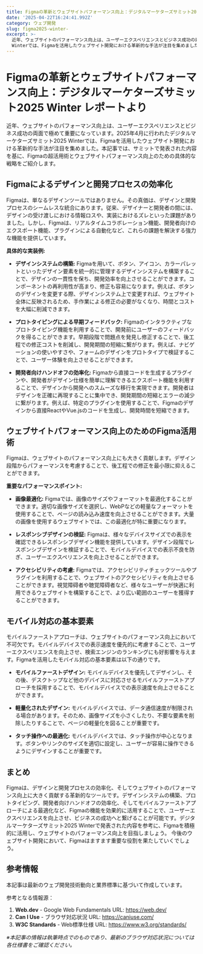 ```yaml
---
title: Figmaの革新とウェブサイトパフォーマンス向上：デジタルマーケターズサミット2025 Winter レポートより
date: '2025-04-22T16:24:41.992Z'
category: ウェブ開発
slug: figma2025-winter-
excerpt: >-
  近年、ウェブサイトのパフォーマンス向上は、ユーザーエクスペリエンスとビジネス成功の両面で極めて重要になっています。2025年4月に行われたデジタルマーケターズサミット2025
  Winterでは、Figmaを活用したウェブサイト開発における革新的な手法が注目を集めました。本記事では、サミットで発表され...
---
```


# Figmaの革新とウェブサイトパフォーマンス向上：デジタルマーケターズサミット2025 Winter レポートより

近年、ウェブサイトのパフォーマンス向上は、ユーザーエクスペリエンスとビジネス成功の両面で極めて重要になっています。2025年4月に行われたデジタルマーケターズサミット2025 Winterでは、Figmaを活用したウェブサイト開発における革新的な手法が注目を集めました。本記事では、サミットで発表された内容を基に、Figmaの超活用術とウェブサイトパフォーマンス向上のための具体的な戦略をご紹介します。


## Figmaによるデザインと開発プロセスの効率化

Figmaは、単なるデザインツールではありません。その真価は、デザインと開発プロセスのシームレスな統合にあります。従来、デザイナーと開発者の間には、デザインの受け渡しにおける情報ロスや、実装におけるズレといった課題がありました。しかし、Figmaは、リアルタイムコラボレーション機能、開発者向けのエクスポート機能、プラグインによる自動化など、これらの課題を解決する強力な機能を提供しています。

**具体的な実装例:**

* **デザインシステムの構築:** Figmaを用いて、ボタン、アイコン、カラーパレットといったデザイン要素を統一的に管理するデザインシステムを構築することで、デザインの一貫性を保ち、開発効率を向上させることができます。コンポーネントの再利用性が高まり、修正も容易になります。例えば、ボタンのデザインを変更する際、デザインシステム上で変更すれば、ウェブサイト全体に反映されるため、手作業による修正の必要がなくなり、時間とコストを大幅に削減できます。

* **プロトタイピングによる早期フィードバック:** Figmaのインタラクティブなプロトタイピング機能を利用することで、開発前にユーザーのフィードバックを得ることができます。早期段階で問題点を発見し修正することで、後工程での修正コストを削減し、開発期間の短縮に繋がります。例えば、ナビゲーションの使いやすさや、フォームのデザインをプロトタイプで検証することで、ユーザー体験を向上させることができます。

* **開発者向けハンドオフの効率化:** Figmaから直接コードを生成するプラグインや、開発者がデザイン仕様を簡単に理解できるエクスポート機能を利用することで、デザインから開発へのスムーズな移行を実現できます。開発者はデザインを正確に再現することに集中でき、開発期間の短縮とエラーの減少に繋がります。例えば、特定のプラグインを使用することで、Figmaのデザインから直接ReactやVue.jsのコードを生成し、開発時間を短縮できます。


## ウェブサイトパフォーマンス向上のためのFigma活用術

Figmaは、ウェブサイトのパフォーマンス向上にも大きく貢献します。デザイン段階からパフォーマンスを考慮することで、後工程での修正を最小限に抑えることができます。

**重要なパフォーマンスポイント:**

* **画像最適化:** Figmaでは、画像のサイズやフォーマットを最適化することができます。適切な画像サイズを選択し、WebPなどの軽量なフォーマットを使用することで、ページの読み込み速度を向上させることができます。大量の画像を使用するウェブサイトでは、この最適化が特に重要になります。

* **レスポンシブデザインの検証:** Figmaは、様々なデバイスサイズでの表示を確認できるレスポンシブデザイン機能を提供しています。デザイン段階でレスポンシブデザインを検証することで、モバイルデバイスでの表示不良を防ぎ、ユーザーエクスペリエンスを向上させることができます。

* **アクセシビリティの考慮:**  Figmaでは、アクセシビリティチェックツールやプラグインを利用することで、ウェブサイトのアクセシビリティを向上させることができます。視覚障碍者や聴覚障碍者など、様々なユーザーが快適に利用できるウェブサイトを構築することで、より広い範囲のユーザーを獲得することができます。


## モバイル対応の基本要素

モバイルファーストアプローチは、ウェブサイトのパフォーマンス向上において不可欠です。モバイルデバイスでの表示速度を優先的に考慮することで、ユーザーエクスペリエンスを向上させ、検索エンジンのランキングにも好影響を与えます。Figmaを活用したモバイル対応の基本要素は以下の通りです。

* **モバイルファーストデザイン:** モバイルデバイスを優先してデザインし、その後、デスクトップなど他のデバイスに対応させるモバイルファーストアプローチを採用することで、モバイルデバイスでの表示速度を向上させることができます。

* **軽量化されたデザイン:** モバイルデバイスでは、データ通信速度が制限される場合があります。そのため、画像サイズを小さくしたり、不要な要素を削除したりすることで、ページの軽量化を図ることが重要です。

* **タッチ操作への最適化:** モバイルデバイスでは、タッチ操作が中心となります。ボタンやリンクのサイズを適切に設定し、ユーザーが容易に操作できるようにデザインすることが重要です。


## まとめ

Figmaは、デザインと開発プロセスの効率化、そしてウェブサイトのパフォーマンス向上に大きく貢献する革新的なツールです。デザインシステムの構築、プロトタイピング、開発者向けハンドオフの効率化、そしてモバイルファーストアプローチによる最適化など、Figmaの機能を効果的に活用することで、ユーザーエクスペリエンスを向上させ、ビジネスの成功へと繋げることが可能です。デジタルマーケターズサミット2025 Winterで発表された内容を参考に、Figmaを積極的に活用し、ウェブサイトのパフォーマンス向上を目指しましょう。  今後のウェブサイト開発において、Figmaはますます重要な役割を果たしていくでしょう。


## 参考情報

本記事は最新のウェブ開発技術動向と業界標準に基づいて作成しています。

参考となる情報源：
1. **Web.dev** - Google Web Fundamentals
   URL: https://web.dev/
2. **Can I Use** - ブラウザ対応状況
   URL: https://caniuse.com/
3. **W3C Standards** - Web標準仕様
   URL: https://www.w3.org/standards/

*※本記事の情報は執筆時点でのものであり、最新のブラウザ対応状況については各仕様書をご確認ください。*
